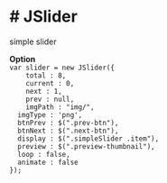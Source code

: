 <h1># JSlider</h1>
<p>simple slider</p>
<b>Option</b>
<code>
var slider = new JSlider({
	total : 8,
	current : 0,
	next : 1,
	prev : null,
	imgPath : "img/",
  imgType : 'png',
  btnPrev : $(".prev-btn"),
  btnNext : $(".next-btn"),
  display : $(".simpleSlider .item"),
  preview : $(".preview-thumbnail"),
  loop : false,
  animate : false
});
</code>
